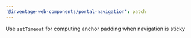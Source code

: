```yaml
---
'@inventage-web-components/portal-navigation': patch
---
```


Use `setTimeout` for computing anchor padding when navigation is sticky

